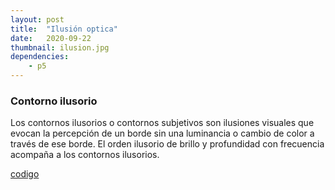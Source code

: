 ```yaml
---
layout: post
title:  "Ilusión optica"
date:   2020-09-22
thumbnail: ilusion.jpg
dependencies:
    - p5
---
```



<h3>Contorno ilusorio</h3>
<p>Los contornos ilusorios o contornos subjetivos son ilusiones visuales que evocan la percepción de un borde sin una luminancia o cambio de color a través de ese borde. El orden ilusorio de brillo y profundidad con frecuencia acompaña a los contornos ilusorios. </p>

<a href="https://github.com/visualcomputingcoders/visualcomputingcoders/blob/master/_projects/ilusionoptica/ilusion.js"> codigo </a>

<div id="simple-sketch-holder">
    <script type="text/javascript" src="ilusion.js"></script>
</div>

